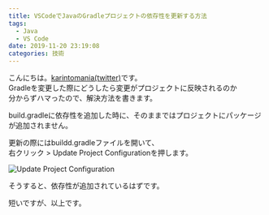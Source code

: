 ```yaml
---
title: VSCodeでJavaのGradleプロジェクトの依存性を更新する方法
tags:
  - Java
  - VS Code
date: 2019-11-20 23:19:08
categories: 技術
---
```


こんにちは。[karintomania(twitter)](https://twitter.com/karintozuki)です。  
Gradleを変更した際にどうしたら変更がプロジェクトに反映されるのか  
分からずハマったので、解決方法を書きます。  

build.gradleに依存性を追加した時に、そのままではプロジェクトにパッケージが追加されません。  
<!-- more -->

更新の際にはbuildd.gradleファイルを開いて、  
右クリック > Update Project Configurationを押します。   

![Update Project Configuration](update_pj.png)

そうすると、依存性が追加されているはずです。  

短いですが、以上です。  